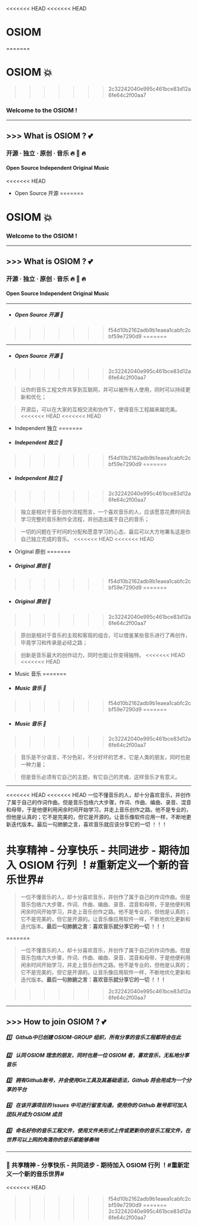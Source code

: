 <<<<<<< HEAD
<<<<<<< HEAD
# OSIOM
=======
# OSIOM :boom:
>>>>>>> 2c32242040e995c461bce83d12a6fe64c2f00aa7
### Welcome to the OSIOM !

---
## >>> What is OSIOM ? :two_hearts:

### 开源 · 独立 · 原创 · 音乐 :fire: :musical_keyboard: :fire:

#### Open Source Independent Original Music

<<<<<<< HEAD
* Open Source 开源
=======
# OSIOM :boom:
### Welcome to the OSIOM !

---
## >>> What is OSIOM ? :two_hearts:

### 开源 · 独立 · 原创 · 音乐 :fire: :musical_keyboard: :fire:

#### Open Source Independent Original Music

---
* ##### Open Source 开源 :dart:
>>>>>>> f54d10b2162adb9b1eaea1cabfc2cbf59e7290d9
=======
---
* ##### Open Source 开源 :dart:
>>>>>>> 2c32242040e995c461bce83d12a6fe64c2f00aa7

> 让你的音乐工程文件共享到互联网，并可以被所有人使用，同时可以持续更新和优化；

> 开源后，可以在大家的互相交流和协作下，使得音乐工程越来越完美。
<<<<<<< HEAD
<<<<<<< HEAD
* Independent 独立
=======
* ##### Independent 独立 :dart:
>>>>>>> f54d10b2162adb9b1eaea1cabfc2cbf59e7290d9
=======
* ##### Independent 独立 :dart:
>>>>>>> 2c32242040e995c461bce83d12a6fe64c2f00aa7

> 独立是相对于音乐创作流程而言，一个喜欢音乐的人，应该愿意花费时间去学习完整的音乐制作全流程，并创造出属于自己的音乐；

> 一切的问题在于时间的分配和愿意学习的心态，最后可以大方地署名这是你自己独立完成的音乐。
<<<<<<< HEAD
<<<<<<< HEAD
* Original 原创
=======
* ##### Original 原创 :dart:
>>>>>>> f54d10b2162adb9b1eaea1cabfc2cbf59e7290d9
=======
* ##### Original 原创 :dart:
>>>>>>> 2c32242040e995c461bce83d12a6fe64c2f00aa7

> 原创是相对于音乐的主观和客观的组合，可以借鉴某些音乐进行了再创作，毕竟学习和传承是必经之路；

> 创新是音乐最大的创作动力，同时也能让你变得独特。
<<<<<<< HEAD
<<<<<<< HEAD
* Music 音乐
=======
* ##### Music 音乐 :dart:
>>>>>>> f54d10b2162adb9b1eaea1cabfc2cbf59e7290d9
=======
* ##### Music 音乐 :dart:
>>>>>>> 2c32242040e995c461bce83d12a6fe64c2f00aa7

> 音乐是不分语言，不分色彩，不分好坏的艺术，它是人类的朋友，同时也是一种力量；

> 但是音乐必须有它自己的主题，有它自己的灵魂，这样音乐才有意义。

--- 
<<<<<<< HEAD
<<<<<<< HEAD
一位不懂音乐的人，却十分喜欢音乐，并创作了属于自己的作词作曲。但是音乐包络六大步骤，作词、作曲、编曲、录音、混音和母带，于是他便利用闲余时间开始学习，并走上音乐创作之路。他不是专业的，但他是认真的；它不是完美的，但它是开源的。让音乐像软件应用一样，不断地更新迭代版本。最后一句肺腑之言，喜欢音乐就应该分享它的一切 ！！！

**共享精神 - 分享快乐 - 共同进步 - 期待加入 OSIOM 行列 ！#重新定义一个新的音乐世界#**
=======
> 一位不懂音乐的人，却十分喜欢音乐，并创作了属于自己的作词作曲。但是音乐包络六大步骤，作词、作曲、编曲、录音、混音和母带，于是他便利用闲余时间开始学习，并走上音乐创作之路。他不是专业的，但他是认真的；它不是完美的，但它是开源的。让音乐像应用软件一样，不断地优化更新和迭代版本。**最后一句肺腑之言：喜欢音乐就分享它的一切 ！！！**

=======
> 一位不懂音乐的人，却十分喜欢音乐，并创作了属于自己的作词作曲。但是音乐包络六大步骤，作词、作曲、编曲、录音、混音和母带，于是他便利用闲余时间开始学习，并走上音乐创作之路。他不是专业的，但他是认真的；它不是完美的，但它是开源的。让音乐像应用软件一样，不断地优化更新和迭代版本。**最后一句肺腑之言：喜欢音乐就分享它的一切 ！！！**

>>>>>>> 2c32242040e995c461bce83d12a6fe64c2f00aa7
---
## >>> How to join OSIOM ? :two_hearts:

#####  :one: &nbsp; Github中已创建 OSIOM-GROUP 组织，所有分享的音乐工程都将会在此

##### :two: &nbsp; 认同 OSIOM 理念的朋友，同时也是一位 OSIOM 者，喜欢音乐，无私地分享音乐

##### :three: &nbsp; 拥有Github账号，并会使用Git工具及其基础语法，Github 将会用成为一个分享的平台

##### :four: &nbsp; 在该开源项目的 Issues 中可进行留言沟通，使用你的 Github 账号即可加入团队并成为 OSIOM 成员

##### :five: &nbsp; 命名好你的音乐工程文件，使用文件夹形式上传或更新你的音乐工程文件，在世界可以上网的角落你的音乐都能够奏响

---
### :sparkling_heart: 共享精神 - 分享快乐 - 共同进步 - 期待加入 OSIOM 行列 ！#重新定义一个新的音乐世界#
<<<<<<< HEAD
>>>>>>> f54d10b2162adb9b1eaea1cabfc2cbf59e7290d9
=======
>>>>>>> 2c32242040e995c461bce83d12a6fe64c2f00aa7
